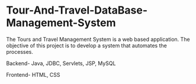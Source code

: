 # Tour-And-Travel-DataBase-Management-System

The Tours and Travel Management System is a web based application. The objective of this project is to develop a system that automates the processes. 

Backend- Java, JDBC, Servlets, JSP, MySQL 

Frontend- HTML, CSS
